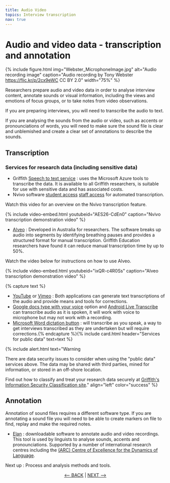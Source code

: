 ```yaml
---
title: Audio Video
topics: Interview transcription
nav: true
---
```


# Audio and video data - transcription and annotation 

{% include figure.html img="Webster_MicrophoneImage.jpg" alt="Audio recording image" caption="Audio recording by Tony Webster https://flic.kr/p/2cx9eWC  CC BY 2.0" width="75%" %}

Researchers prepare audio and video data in order to analyse interview content, annotate sounds or visual information, including the views and emotions of focus groups, or to take notes from video observations.
 
If you are preparing interviews, you will need to transcribe the audio to text.

If you are analysing the sounds from the audio or video, such as accents or pronounciations of words, you will need to make sure the sound file is clear and unblemished and create a clear set of annotations to describe the sounds. 

## Transcription 

### Services for research data (including sensitive data)
- Griffith [Speech to text service](https://www.griffith.edu.au/eresearch-services/speech-to-text) : uses the Microsoft Azure tools to transcribe the data. It is available to all Griffith researchers, is suitable for use with sensitive data and has associated costs.
- Nvivo software [student access](https://www.griffith.edu.au/student-computing/available-software)  [staff access](https://intranet.secure.griffith.edu.au/computing/software) for automated transcription.

Watch this video for an overview on the Nvivo transcription feature.

{% include video-embed.html youtubeid="AES26-CdEn0" caption="Nvivo transcription demonstration video" %}

- [Alveo](https://www.alveo.edu.au/) : Developed in Australia for researchers.  The software breaks up audio into segments by identifying breathing pauses and provides a structured format for manual transcription.  Griffith Education researchers have found it can reduce manual transcription time by up to 50%.

Watch the video below for instructions on how to use Alveo.

{% include video-embed.html youtubeid="ixQR-c4R0Ss" caption="Alveo transcription demonstration video" %}

{% capture text %}
- [YouTube](https://support.google.com/youtube/topic/9257536?hl=en&ref_topic=9257610) or [Vimeo](https://vimeo.com/blog/post/how-to-transcribe-a-video/) :  Both applications can generate text transcriptions of the audio and provide means and tools for corrections. 
- [Google docs type with your voice](https://support.google.com/docs/answer/4492226?hl=en) option and [Android Live Transcribe](https://support.google.com/accessibility/android/answer/9158064?hl=en) can transcribe audio as it is spoken, it will work with voice to microphone but may not work with a recording.
- [Microsoft Word dictation button](https://support.microsoft.com/en-us/office/dictate-your-documents-in-word-3876e05f-3fcc-418f-b8ab-db7ce0d11d3c?ns=winword&version=90&ui=en-us&rs=en-us&ad=us) : will transcribe as you speak, a way to get interviews transcribed as they are undertaken but will require corrections.{% endcapture %}{% include card.html header="Services for public data" text=text %}

{% include alert.html text="Warning

There are data security issues to consider when using the "public data" services above. The data may be shared with third parties, mined for information, or stored in an off-shore location. 

Find out how to classify and treat your research data securely at [Griffith's Information Security Classification site](https://griffitheduau.sharepoint.com/sites/Information-Management/SitePages/information-security.aspx)." align="left" color="success" %}

## Annotation 
Annotation of sound files requires a different software type. If you are annotating a sound file you will need to be able to create markers on file to find, replay and make the required notes. 
- [Elan](https://archive.mpi.nl/tla/elan) : downloadable software to annotate audio and video recordings. This tool is used by linguists to analyse sounds, accents and pronounciations. Supported by a number of international research centres including the [(ARC) Centre of Excellence for the Dynamics of Language](https://www.dynamicsoflanguage.edu.au/).

Next up : Process and analysis methods and tools.

<p align="center">
  <a href="https://griffithunilibrary.github.io/intro-text-mining-analysis/content/5-prepare-text.html"><-- BACK</a> |
  <a href="https://griffithunilibrary.github.io/intro-text-mining-analysis/content/7-analyse.html">NEXT --></a>
</p>
